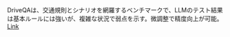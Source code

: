 DriveQAは、交通規則とシナリオを網羅するベンチマークで、LLMのテスト結果は基本ルールには強いが、複雑な状況で弱点を示す。微調整で精度向上が可能。
[Link](http://arxiv.org/abs/2508.21824v1)

